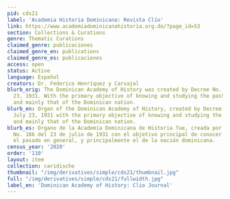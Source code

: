 ```yaml
---
pid: cds21
label: 'Academia Historia Dominicana: Revista Clío'
link: https://www.academiadominicanahistoria.org.do/?page_id=53
section: Collections & Curations
genre: Thematic Curations
claimed_genre: publicaciones
claimed_genre_en: publications
claimed_genre_es: publicaciones
access: open
status: Active
language: Español
creators: Dr. Federico Henríquez y Carvajal
blurb_orig: The Dominican Academy of History was created by Decree No. 186 of July
  23, 1931. With the primary objective of knowing and studying the past in general,
  and mainly that of the Dominican nation.
blurb_en: Organ of the Dominican Academy of History, created by Decree No. 186 of
  July 23, 1931 with the primary objective of knowing and studying the past in general,
  and mainly that of the Dominican nation.
blurb_es: Organo de la Academia Dominicana de Historia fue, creada por el Decreto
  No. 186 del 23 de julio de 1931 con el objetivo principal de conocer y estudiar
  el pasado en general, y principalmente el de la nación dominicana.
census_year: '2020'
order: '110'
layout: item
collection: caridischo
thumbnail: "/img/derivatives/simple/cds21/thumbnail.jpg"
full: "/img/derivatives/simple/cds21/fullwidth.jpg"
label_en: 'Dominican Academy of History: Clio Journal'
---
```

